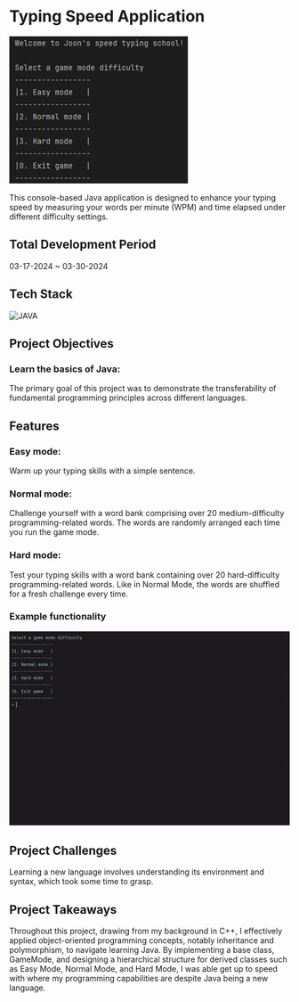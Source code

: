 # Typing Speed Application

 <img src="assets/menu.png" alt="main menu"/>

This console-based Java application is designed to enhance your typing speed by measuring your words per minute (WPM) and time elapsed under different difficulty settings.

## Total Development Period

03-17-2024 ~ 03-30-2024

## Tech Stack

![JAVA](https://img.shields.io/badge/Java-ED8B00?style=for-the-badge&logo=openjdk&logoColor=white)

## Project Objectives

### Learn the basics of Java:

The primary goal of this project was to demonstrate the transferability of fundamental programming principles across different languages.

## Features

### Easy mode:

Warm up your typing skills with a simple sentence.

### Normal mode:

Challenge yourself with a word bank comprising over 20 medium-difficulty programming-related words. The words are randomly arranged each time you run the game mode.

### Hard mode:

Test your typing skills with a word bank containing over 20 hard-difficulty programming-related words. Like in Normal Mode, the words are shuffled for a fresh challenge every time.

### Example functionality

<img src="assets/functionality.gif"  alt="program functionality"/>

## Project Challenges

Learning a new language involves understanding its environment and syntax, which took some time to grasp.

## Project Takeaways

Throughout this project, drawing from my background in C++, I effectively applied object-oriented programming concepts, notably inheritance and polymorphism, to navigate learning Java. By implementing a base class, GameMode, and designing a hierarchical structure for derived classes such as Easy Mode, Normal Mode, and Hard Mode, I was able get up to speed with where my programming capabilities are despite Java being a new language.
